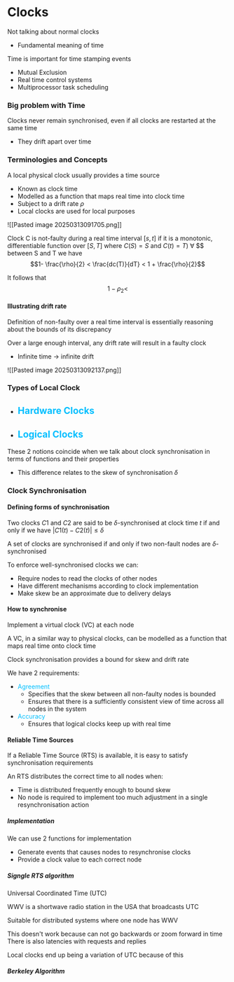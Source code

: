 # Clocks

Not talking about normal clocks
- Fundamental meaning of time

Time is important for time stamping events
- Mutual Exclusion
- Real time control systems
- Multiprocessor task scheduling

### Big problem with Time
Clocks never remain synchronised, even if all clocks are restarted at the same time
- They drift apart over time

### Terminologies and Concepts
A local physical clock usually provides a time source
- Known as clock time
- Modelled as a function that maps real time into clock time
- Subject to a drift rate $\rho$
- Local clocks are used for local purposes

![[Pasted image 20250313091705.png]]

Clock C is not-faulty during a real time interval $[s, t]$ if it is a monotonic, differentiable function over $[S, T]$ where $C(S) = S$ and $C(t) = T) \ \forall$ $\$ between S and T we have
$$1- \frac{\rho}{2} < \frac{dc(T)}{dT} < 1 + \frac{\rho}{2}$$

It follows that
$$1-\rho_2 < $$
#### Illustrating drift rate
Definition of non-faulty over a real time interval is essentially reasoning about the bounds of its discrepancy

Over a large enough interval, any drift rate will result in a faulty clock
- Infinite time -> infinite drift

![[Pasted image 20250313092137.png]]

### Types of Local Clock
- <span style="color:#00bfff">Hardware Clocks</span>
	- 
- <span style="color:#00bfff">Logical Clocks</span>
	- 

These 2 notions coincide when we talk about clock synchronisation in terms of functions and their properties
- This difference relates to the skew of synchronisation $\delta$

### Clock Synchronisation
#### Defining forms of synchronisation
Two clocks $C1$ and $C2$ are said to be $\delta$-synchronised at clock time $t$ if and only if we have $|C1(t) - C2(t)| \leq \delta$

A set of clocks are synchronised if and only if two non-fault nodes are $\delta$-synchronised

To enforce well-synchronised clocks we can:
- Require nodes to read the clocks of other nodes
- Have different mechanisms according to clock implementation
- Make skew be an approximate due to delivery delays


#### How to synchronise
Implement a virtual clock (VC) at each node

A VC, in a similar way to physical clocks, can be modelled as a function that maps real time onto clock time

Clock synchronisation provides a bound for skew and drift rate

We have 2 requirements:
- <span style="color:#00bfff">Agreement</span>
	- Specifies that the skew between all non-faulty nodes is bounded
	- Ensures that there is a sufficiently consistent view of time across all nodes in the system
- <span style="color:#00bfff">Accuracy</span>
	- Ensures that logical clocks keep up with real time

#### Reliable Time Sources
If a Reliable Time Source (RTS) is available, it is easy to satisfy synchronisation requirements

An RTS distributes the correct time to all nodes when:
- Time is distributed frequently enough to bound skew
- No node is required to implement too much adjustment in a single resynchronisation action

##### Implementation
We can use 2 functions for implementation
- Generate events that causes nodes to resynchronise clocks
- Provide a clock value to each correct node

##### Signgle RTS algorithm
Universal Coordinated Time (UTC)

WWV is a shortwave radio station in the USA that broadcasts UTC

Suitable for distributed systems where one node has WWV

This doesn't work because can not go backwards or zoom forward in time
There is also latencies with requests and replies

Local clocks end up being a variation of UTC because of this
##### Berkeley Algorithm
